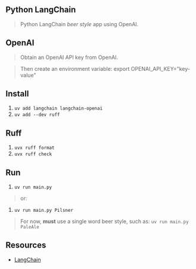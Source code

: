 Python LangChain
----------------
>Python LangChain *beer style* app using OpenAI.

OpenAI
------
>Obtain an OpenAI API key from OpenAI.

>Then create an environment variable: export OPENAI_API_KEY="key-value"

Install
-------
1. ```uv add langchain langchain-openai```
2. ```uv add --dev ruff```

Ruff
----
1. ```uvx ruff format```
2. ```uvx ruff check```

Run
---
1. ```uv run main.py```
>or:
1. ```uv run main.py Pilsner```
>For now, **must** use a single word beer style, such as: ```uv run main.py PaleAle```

Resources
---------
* [LangChain](https://python.langchain.com/docs/introduction/)
